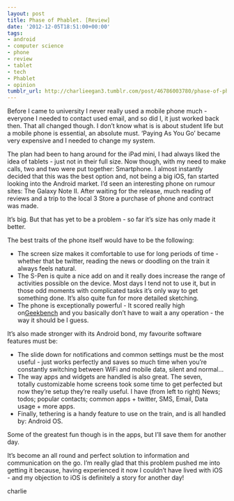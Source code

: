 ```yaml
---
layout: post
title: Phase of Phablet. [Review]
date: '2012-12-05T18:51:00+00:00'
tags:
- android
- computer science
- phone
- review
- tablet
- tech
- Phablet
- opinion
tumblr_url: http://charlieegan3.tumblr.com/post/46786003780/phase-of-phablet-review
---
```

Before I came to university I never really used a mobile phone much - everyone I needed to contact used email, and so did I, it just worked back then. That all changed though. I don’t know what is is about student life but a mobile phone is essential, an absolute must. ‘Paying As You Go’ became very expensive and I needed to change my system.

The plan had been to hang around for the iPad mini, I had always liked the idea of tablets - just not in their full size. Now though, with my need to make calls, two and two were put together: Smartphone. I almost instantly decided that this was the best option and, not being a big iOS, fan started looking into the Android market. I’d seen an interesting phone on rumour sites: The Galaxy Note II. After waiting for the release, much reading of reviews and a trip to the local 3 Store a purchase of phone and contract was made.

It’s big. But that has yet to be a problem - so far it’s size has only made it better.

The best traits of the phone itself would have to be the following:

* The screen size makes it comfortable to use for long periods of time - whether that be twitter, reading the news or doodling on the train it always feels natural.
* The S-Pen is quite a nice add on and it really does increase the range of activities possible on the device. Most days I tend not to use it, but in those odd moments with complicated tasks it’s only way to get something done. It’s also quite fun for more detailed sketching.
* The phone is exceptionally powerful - It scored really high on[Geekbench](http://browser.primatelabs.com/geekbench2/1295419) and you basically don’t have to wait a any operation - the way it should be I guess.

It’s also made stronger with its Android bond, my favourite software features must be:

* The slide down for notifications and common settings must be the most useful - just works perfectly and saves so much time when you’re constantly switching between WiFi and mobile data, silent and normal…
* The way apps and widgets are handled is also great. The seven, totally customizable home screens took some time to get perfected but now they’re setup they’re really useful. I have (from left to right) News; todos; popular contacts; common apps + twitter, SMS, Email, Data usage + more apps.
* Finally, tethering is a handy feature to use on the train, and is all handled by: Android OS.

Some of the greatest fun though is in the apps, but I’ll save them for another day.

It’s become an all round and perfect solution to information and communication on the go. I’m really glad that this problem pushed me into getting it because, having experienced it now I couldn’t have lived with iOS - and my objection to iOS is definitely a story for another day!

charlie
